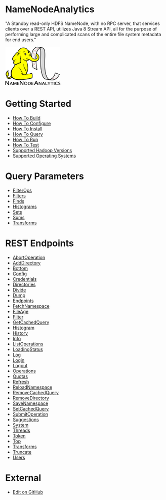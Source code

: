 NameNodeAnalytics
=================

"A Standby read-only HDFS NameNode, with no RPC server, that services clients over a REST API, utilizes Java 8 Stream API, all for the purpose of performing large and complicated scans of the entire file system metadata for end users."

<img src="images/NNA-logo.png" width="174" height="120" />

Getting Started
=================

  * [How To Build](Getting_Started/How_To_Build.md)
  * [How To Configure](Getting_Started/How_To_Configure.md)
  * [How To Install](Getting_Started/How_To_Install.md)
  * [How To Query](Getting_Started/How_To_Query.md)
  * [How To Run](Getting_Started/How_To_Run.md)
  * [How To Test](Getting_Started/How_To_Test.md)
  * [Supported Hadoop Versions](Getting_Started/Supported_Hadoop_Versions.md)
  * [Supported Operating Systems](Getting_Started/Supported_Operating_Systems.md)

Query Parameters
=================

  * [FilterOps](Query_Parameters/FilterOps.md)
  * [Filters](Query_Parameters/Filters.md)
  * [Finds](Query_Parameters/Finds.md)
  * [Histograms](Query_Parameters/Histograms.md)
  * [Sets](Query_Parameters/Sets.md)
  * [Sums](Query_Parameters/Sums.md)
  * [Transforms](Query_Parameters/Transforms.md)

REST Endpoints
=================

  * [AbortOperation](REST_Endpoints/AbortOperation.md)
  * [AddDirectory](REST_Endpoints/AddDirectory.md)
  * [Bottom](REST_Endpoints/Bottom.md)
  * [Config](REST_Endpoints/Config.md)
  * [Credentials](REST_Endpoints/Credentials.md)
  * [Directories](REST_Endpoints/Directories.md)
  * [Divide](REST_Endpoints/Divide.md)
  * [Dump](REST_Endpoints/Dump.md)
  * [Endpoints](REST_Endpoints/Endpoints.md)
  * [FetchNamespace](REST_Endpoints/FetchNamespace.md)
  * [FileAge](REST_Endpoints/FileAge.md)
  * [Filter](REST_Endpoints/Filter.md)
  * [GetCachedQuery](REST_Endpoints/GetCachedQuery.md)
  * [Histogram](REST_Endpoints/Histogram.md)
  * [History](REST_Endpoints/History.md)
  * [Info](REST_Endpoints/Info.md)
  * [ListOperations](REST_Endpoints/ListOperations.md)
  * [LoadingStatus](REST_Endpoints/LoadingStatus.md)
  * [Log](REST_Endpoints/Log.md)
  * [Login](REST_Endpoints/Login.md)
  * [Logout](REST_Endpoints/Logout.md)
  * [Operations](REST_Endpoints/Operations.md)
  * [Quotas](REST_Endpoints/Quotas.md)
  * [Refresh](REST_Endpoints/Refresh.md)
  * [ReloadNamespace](REST_Endpoints/ReloadNamespace.md)
  * [RemoveCachedQuery](REST_Endpoints/RemoveCachedQuery.md)
  * [RemoveDirectory](REST_Endpoints/RemoveDirectory.md)
  * [SaveNamespace](REST_Endpoints/SaveNamespace.md)
  * [SetCachedQuery](REST_Endpoints/SetCachedQuery.md)
  * [SubmitOperation](REST_Endpoints/SubmitOperation.md)
  * [Suggestions](REST_Endpoints/Suggestions.md)
  * [System](REST_Endpoints/System.md)
  * [Threads](REST_Endpoints/Threads.md)
  * [Token](REST_Endpoints/Token.md)
  * [Top](REST_Endpoints/Top.md)
  * [Transforms](REST_Endpoints/Transforms.md)
  * [Truncate](REST_Endpoints/Truncate.md)
  * [Users](REST_Endpoints/Users.md)

External
=================

  * [Edit on GitHub](https://github.com/paypal/NNAnalytics)
